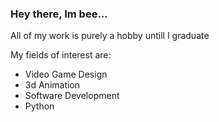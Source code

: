 ### Hey there, Im bee...
All of my work is purely a hobby untill I graduate

My fields of interest are: 
  - Video Game Design
  - 3d Animation
  - Software Development
  - Python


<!---
AngrySwarmOfBees/AngrySwarmOfBees is a ✨ special ✨ repository because its `README.md` (this file) appears on your GitHub profile.
You can click the Preview link to take a look at your changes.
--->
